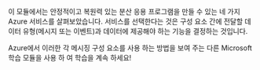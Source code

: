 이 모듈에서는 안정적이고 복원력 있는 분산 응용 프로그램을 만들 수 있는 네 가지 Azure 서비스를 살펴보았습니다. 서비스를 선택한다는 것은 구성 요소 간에 전달할 데이터 유형(메시지 또는 이벤트)과 데이터에 제공해야 하는 기능을 결정하는 것입니다.

Azure에서 이러한 각 메시징 구성 요소를 사용 하는 방법을 보여 주는 다른 Microsoft 학습 모듈을 사용 하 여 학습을 계속 하세요!